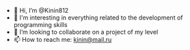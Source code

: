 - 👋 Hi, I’m @Kinin812
- 👀 I'm interesting in everything related to the development of programming skills
- 💞️ I’m looking to collaborate on a project of my level
- 📫 How to reach me: kinin@mail.ru

<!---
Kinin812/Kinin812 is a ✨ special ✨ repository because its `README.md` (this file) appears on your GitHub profile.
You can click the Preview link to take a look at your changes.
--->
